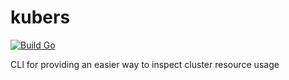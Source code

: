 # kubers

[![Build Go](https://github.com/mihaisee/kubers/actions/workflows/build.yml/badge.svg)](https://github.com/mihaisee/kubers/actions/workflows/build.yml)

CLI for providing an easier way to inspect cluster resource usage
